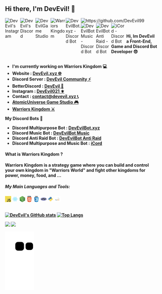 ## Hi there, I'm DevEvil! 👋
<img src="https://cdn.discordapp.com/attachments/468141324906921984/911977540518826014/profile.gif" alt="https://github.com/DevEvil99" style="max-width: 100%;">
<a href="https://instagram.com/devevil021" rel="nofollow">
		<img align="left" alt="DevEvil's Instagram" width="50px" src="https://cdn.discordapp.com/attachments/468141324906921984/906913166196355082/1_Instagram_colored_svg_1-512.webp" style="max-width:100%;">
</a>
<a href="https://discord.gg/jsQ9UP7kCA" rel="nofollow">
		<img align="left" alt="DevEvil's Discord" width="50px" src="https://user-images.githubusercontent.com/73029696/124275635-0c021480-db58-11eb-9fd5-3f543a16a01b.png" style="max-width:100%;">
</a>
<a href="https://devevil.xyz/atomic-universe" rel="nofollow">
		<img align="left" alt="DevEvilGame Studio" width="50px" src="https://cdn.discordapp.com/attachments/468141324906921984/904774924298756167/AtomicUniverse.jpg" style="max-width:100%;">
</a>
<a href="https://devevil.xyz/atomic-universe/warriors-kingdom" rel="nofollow">
		<img align="left" alt="Warriors Kingdom" width="50px" src="https://user-images.githubusercontent.com/73029696/124745486-1c8a0480-df35-11eb-8149-99daf7cbdd2c.png" style="max-width:100%;">
</a>
<a href="https://devevilbot.xyz" rel="nofollow">
		<img align="left" alt="DevEvilBot.xyz - Discord Bot" width="50px" src="https://cdn.discordapp.com/attachments/468141324906921984/903750777435201586/db-new-log.png" style="max-width:100%;">
<a href="https://devevilbot.xyz/music" rel="nofollow">
		<img align="left" alt="DevEvilBot Music - Discord Bot" width="50px" src="https://cdn.discordapp.com/attachments/468141324906921984/903750773232521226/db-music-new-2.png" style="max-width:100%;"></a>
<a href="https://devevilbot.xyz/anti-raid" rel="nofollow">
		<img align="left" alt="DevEvilBot Anti Raid - Discord Bot" width="50px" src="https://cdn.discordapp.com/attachments/468141324906921984/903750771680641025/db-anti-raid.png" style="max-width:100%;"></a>
<a href="https://devevilbot.xyz/icord" rel="nofollow">
		<img align="left" alt="iCord - Discord Bot" width="50px" src="https://cdn.discordapp.com/attachments/468141324906921984/903751209087807498/icord.png" style="max-width:100%;"></a>
<br>
<br>
<br>
<b>Hi, Im DevEvil a Front-End, Game and Discord Bot Developer 😎</b>
<br>
<br>
<ul>
  <li><b>I'm currently working on Warriors Kingdom 💻</b></li>
  <li><b>Website : <a href="https://devevil.xyz">DevEvil.xyz 🌐</a></b></li>
  <li><b>Discord Server : <a href="https://dsc.gg/devevil">DevEvil Community ⚡</a></b></li>
<li><b>BetterDiscord : <a href="https://betterdiscord.app/developer/DevEvil">DevEvil 🌌</a></b></li>
<li><b>Instagram : <a href="https://instagram.com/devevil021">DevEvil021 ⚜</a></b></li>
  <li><b>Contact : <a href="https://devevil.xyz/contact">contact@devevil.xyz 📞</a></b></li>
  <li><b><a href="https://devevil.xyz/atomic-universe">AtomicUniverse Game Studio 🎮</a></b></li>
  <li><b><a href="https://devevil.xyz/devevil-game-studio/warriors-kingdom">Warriors Kingdom ⚔️</a></b></li>
</ul>
<b>My Discord Bots 🤖<b>
<ul>
  <li><b>Discord Multipurpose Bot : <a href="https://dsc.gg/devevilbot">DevEvilBot.xyz</a></b></li>
  <li><b>Discord Music Bot : <a href="https://dsc.gg/dbmusic">DevEvilBot Music</a></b></li>
<li><b>Discord Anti Raid Bot : <a href="https://dsc.gg/dbar">DevEvilBot Anti Raid</a></b></li>
<li><b>Discord Multipurpose and Music Bot : <a href="https://dsc.gg/iicord">iCord</a></b></li>
</ul>
<h4>What is Warriors Kingdom ? </h4>
<b>Warriors Kingdom is a strategy game where you can build and control your own
kingdom in "Warriors World" and fight other kingdoms for power, money, food, and ...</b>
<br>
<h5>My Main Languages and Tools:</h5>
<code><a target="_blank" rel="noopener noreferrer" href="https://raw.githubusercontent.com/github/explore/80688e429a7d4ef2fca1e82350fe8e3517d3494d/topics/javascript/javascript.png"><img height="20" src="https://raw.githubusercontent.com/github/explore/80688e429a7d4ef2fca1e82350fe8e3517d3494d/topics/javascript/javascript.png" style="max-width:100%;"></a></code>
<code><a target="_blank" rel="noopener noreferrer" href="https://raw.githubusercontent.com/github/explore/80688e429a7d4ef2fca1e82350fe8e3517d3494d/topics/react/react.png"><img height="20" src="https://raw.githubusercontent.com/github/explore/80688e429a7d4ef2fca1e82350fe8e3517d3494d/topics/react/react.png" style="max-width:100%;"></a></code>
<code><a target="_blank" rel="noopener noreferrer" href="https://raw.githubusercontent.com/github/explore/80688e429a7d4ef2fca1e82350fe8e3517d3494d/topics/nodejs/nodejs.png"><img height="20" src="https://raw.githubusercontent.com/github/explore/80688e429a7d4ef2fca1e82350fe8e3517d3494d/topics/nodejs/nodejs.png" style="max-width:100%;"></a></code>
<code><a target="_blank" rel="noopener noreferrer" href="https://raw.githubusercontent.com/github/explore/80688e429a7d4ef2fca1e82350fe8e3517d3494d/topics/html/html.png"><img height="20" src="https://raw.githubusercontent.com/github/explore/80688e429a7d4ef2fca1e82350fe8e3517d3494d/topics/html/html.png" style="max-width:100%;"></a></code>
<code><a target="_blank" rel="noopener noreferrer" href="https://raw.githubusercontent.com/github/explore/80688e429a7d4ef2fca1e82350fe8e3517d3494d/topics/css/css.png"><img height="20" src="https://raw.githubusercontent.com/github/explore/80688e429a7d4ef2fca1e82350fe8e3517d3494d/topics/css/css.png" style="max-width:100%;"></a></code>
<code><a target="_blank" rel="noopener noreferrer" href="https://raw.githubusercontent.com/github/explore/80688e429a7d4ef2fca1e82350fe8e3517d3494d/topics/php/php.png"><img height="20" src="https://raw.githubusercontent.com/github/explore/80688e429a7d4ef2fca1e82350fe8e3517d3494d/topics/php/php.png" style="max-width:100%;"></a></code>
<code><a target="_blank" rel="noopener noreferrer" href="https://raw.githubusercontent.com/github/explore/80688e429a7d4ef2fca1e82350fe8e3517d3494d/topics/python/python.png"><img height="20" src="https://raw.githubusercontent.com/github/explore/80688e429a7d4ef2fca1e82350fe8e3517d3494d/topics/python/python.png" style="max-width:100%;"></a></code>
<code><a target="_blank" rel="noopener noreferrer" href="https://raw.githubusercontent.com/github/explore/80688e429a7d4ef2fca1e82350fe8e3517d3494d/topics/mysql/mysql.png"><img height="20" src="https://raw.githubusercontent.com/github/explore/80688e429a7d4ef2fca1e82350fe8e3517d3494d/topics/mysql/mysql.png" style="max-width:100%;"></a></code>
<br>
<br>

[![DevEvil's GitHub stats](https://github-readme-stats.vercel.app/api?username=DevEvil99&theme=midnight-purple&show_icons=true)](https://devevil.xyz)
[![Top Langs](https://github-readme-stats.vercel.app/api/top-langs/?username=DevEvil99&theme=midnight-purple&layout=compact)](https://devevil.xyz)

<a href="https://discord.gg/jsQ9UP7kCA" rel="nofollow"><img src="https://camo.githubusercontent.com/3f990cfefb64f13d28397fe586c3aa38a81fde585de479205d63c79363ebe07a/68747470733a2f2f696d672e736869656c64732e696f2f62616467652f446973636f72642d3732383944413f7374796c653d666f722d7468652d6261646765266c6f676f3d646973636f7264266c6f676f436f6c6f723d7768697465" data-canonical-src="https://img.shields.io/badge/Discord-7289DA?style=for-the-badge&amp;logo=discord&amp;logoColor=white" style="max-width: 100%;"></a> <a href="mailto:devevilcontact@gmail.com"><img src="https://camo.githubusercontent.com/927d6b3961fa048ff7303daf291cb5869dfa25018997cf8c1373c2f6a85b1458/68747470733a2f2f696d672e736869656c64732e696f2f62616467652f2d476d61696c2d2532333333333f7374796c653d666f722d7468652d6261646765266c6f676f3d676d61696c266c6f676f436f6c6f723d7768697465" data-canonical-src="https://img.shields.io/badge/-Gmail-%23333?style=for-the-badge&amp;logo=gmail&amp;logoColor=white" style="max-width: 100%;"></a>

<img src="https://github.com/DevEvil99/DevEvil99/raw/output/github-contribution-grid-snake.svg" alt="Snake animation" style="max-width: 100%;">


